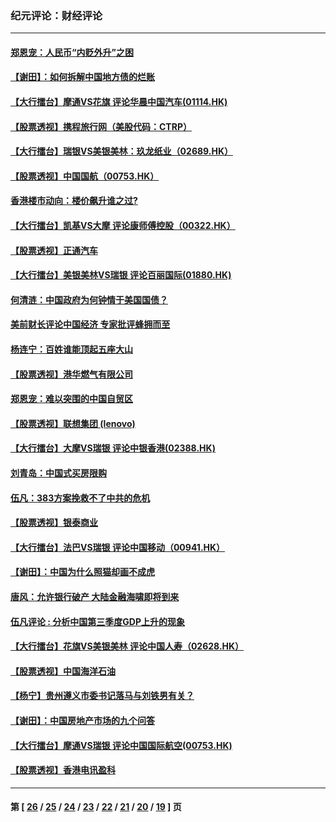 ### 纪元评论：财经评论
---
#### [郑恩宠：人民币“内贬外升”之困](../../pages/nsc1026/n4037669.md) 
#### [【谢田】：如何拆解中国地方债的烂账](../../pages/nsc1026/n4036196.md) 
#### [【大行擂台】摩通VS花旗 评论华晨中国汽车(01114.HK)](../../pages/nsc1026/n4036471.md) 
#### [【股票透视】携程旅行网（美股代码：CTRP）](../../pages/nsc1026/n4036358.md) 
#### [【大行擂台】瑞银VS美银美林：玖龙纸业（02689.HK）](../../pages/nsc1026/n4028219.md) 
#### [【股票透视】中国国航（00753.HK）](../../pages/nsc1026/n4025056.md) 
#### [香港楼市动向：楼价飙升谁之过?](../../pages/nsc1026/n4022074.md) 
#### [【大行擂台】凯基VS大摩 评论康师傅控股（00322.HK）](../../pages/nsc1026/n4022084.md) 
#### [【股票透视】正通汽车](../../pages/nsc1026/n4022078.md) 
#### [【大行擂台】美银美林VS瑞银 评论百丽国际(01880.HK)](../../pages/nsc1026/n4019435.md) 
#### [何清涟：中国政府为何钟情于美国国债？](../../pages/nsc1026/n4018730.md) 
#### [美前财长评论中国经济 专家批评蜂拥而至](../../pages/nsc1026/n4018718.md) 
#### [杨连宁：百姓谁能顶起五座大山](../../pages/nsc1026/n4017095.md) 
#### [【股票透视】港华燃气有限公司](../../pages/nsc1026/n4014339.md) 
#### [郑恩宠：难以突围的中国自贸区](../../pages/nsc1026/n4012135.md) 
#### [【股票透视】联想集团 (lenovo)](../../pages/nsc1026/n4010340.md) 
#### [【大行擂台】大摩VS瑞银 评论中银香港(02388.HK)](../../pages/nsc1026/n4009629.md) 
#### [刘青岛：中国式买房限购](../../pages/nsc1026/n4008611.md) 
#### [伍凡：383方案挽救不了中共的危机](../../pages/nsc1026/n4020824.md) 
#### [【股票透视】银泰商业](../../pages/nsc1026/n4005564.md) 
#### [【大行擂台】法巴VS瑞银 评论中国移动（00941.HK）](../../pages/nsc1026/n4005376.md) 
#### [【谢田】：中国为什么照猫却画不成虎](../../pages/nsc1026/n4002911.md) 
#### [唐风：允许银行破产 大陆金融海啸即将到来](../../pages/nsc1026/n4001838.md) 
#### [伍凡评论 : 分析中国第三季度GDP上升的现象](../../pages/nsc1026/n4000239.md) 
#### [【大行擂台】花旗VS美银美林 评论中国人寿（02628.HK）](../../pages/nsc1026/n4000006.md) 
#### [【股票透视】中国海洋石油](../../pages/nsc1026/n3999313.md) 
#### [【杨宁】贵州遵义市委书记落马与刘铁男有关？](../../pages/nsc1026/n3998184.md) 
#### [【谢田】：中国房地产市场的九个问答](../../pages/nsc1026/n3997312.md) 
#### [【大行擂台】摩通VS瑞银 评论中国国际航空(00753.HK)](../../pages/nsc1026/n3994468.md) 
#### [【股票透视】香港电讯盈科](../../pages/nsc1026/n3992423.md) 

---
#### 第 [ [26](./26.md) / [25](./25.md) / [24](./24.md) / [23](./23.md) / [22](./22.md) / [21](./21.md) / [20](./20.md) / [19](./19.md) ] 页
